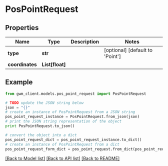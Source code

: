# PosPointRequest


## Properties
Name | Type | Description | Notes
------------ | ------------- | ------------- | -------------
**type** | **str** |  | [optional] [default to 'Point']
**coordinates** | **List[float]** |  | 

## Example

```python
from gwm_client.models.pos_point_request import PosPointRequest

# TODO update the JSON string below
json = "{}"
# create an instance of PosPointRequest from a JSON string
pos_point_request_instance = PosPointRequest.from_json(json)
# print the JSON string representation of the object
print PosPointRequest.to_json()

# convert the object into a dict
pos_point_request_dict = pos_point_request_instance.to_dict()
# create an instance of PosPointRequest from a dict
pos_point_request_form_dict = pos_point_request.from_dict(pos_point_request_dict)
```
[[Back to Model list]](../README.md#documentation-for-models) [[Back to API list]](../README.md#documentation-for-api-endpoints) [[Back to README]](../README.md)


